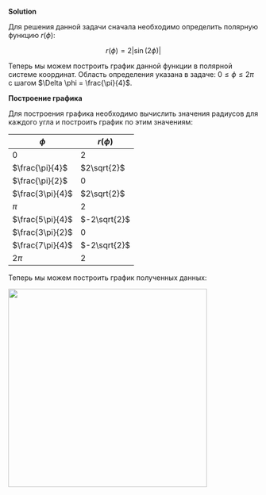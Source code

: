 

**Solution**

Для решения данной задачи сначала необходимо определить полярную функцию $r(\phi)$:

$$
r(\phi) = 2 \left| \sin(2 \phi) \right|
$$ 

Теперь мы можем построить график данной функции в полярной системе координат. Область определения указана в задаче: $0 \leqslant \phi \leqslant 2 \pi$ с шагом $\Delta \phi = \frac{\pi}{4}$. 

**Построение графика**

Для построения графика необходимо вычислить значения радиусов для каждого угла и построить график по этим значениям:

| $\phi$     | $r(\phi)$    |
| ---------- | ------------ |
| $0$        | $2$          |
| $\frac{\pi}{4}$ | $2\sqrt{2}$    |
| $\frac{\pi}{2}$ | $0$          |
| $\frac{3\pi}{4}$ | $2\sqrt{2}$    |
| $\pi$        | $2$          |
| $\frac{5\pi}{4}$ | $-2\sqrt{2}$   |
| $\frac{3\pi}{2}$ | $0$          |
| $\frac{7\pi}{4}$ | $-2\sqrt{2}$   |
| $2\pi$        | $2$          |

Теперь мы можем построить график полученных данных:

<img src="polar_plot.png" width="400"/>
